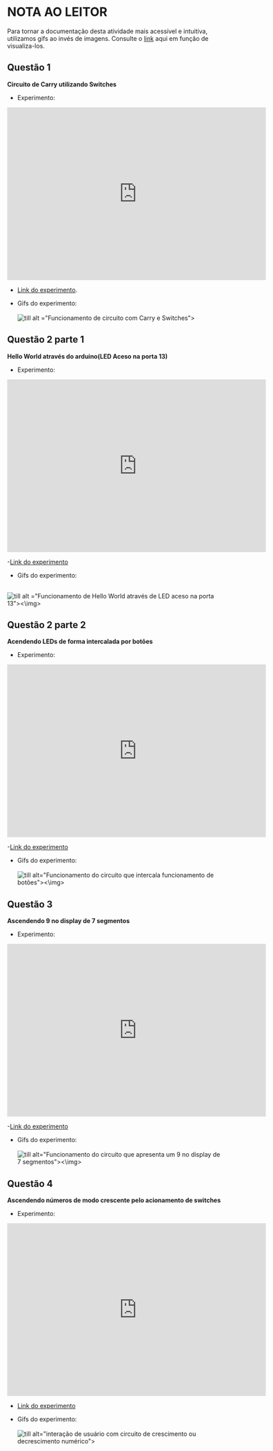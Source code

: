 
# NOTA AO LEITOR
Para tornar a documentação desta atividade mais acessível e intuitiva, utilizamos gifs ao invés de imagens. Consulte o [link](#https://github.com/jAzz-hub/Microcontroladores_CEFET-MG/blob/main/Atividade_2/relat%C3%B3rio.md) aqui em função de visualiza-los.

## Questão 1
**Circuito de Carry utilizando Switches**

- Experimento:
<!-- Q1 - Hello World Wokwki-->
<iframe width="600" height="400" src="https://wokwi.com/projects/429028773984946177" frameborder="0"></iframe>

- [Link do experimento](#https://wokwi.com/projects/429028773984946177).

- Gifs do experimento: <br> <br>
![till](Documentation/gifs/1.gif) alt ="Funcionamento de circuito com Carry e Switches">


## Questão 2 parte 1
**Hello World através do arduino(LED Aceso na porta 13)**

- Experimento:
<!-- Q2 - Parte 1 -->
<iframe width="600" height="400" src="https://wokwi.com/projects/429719586259513345" frameborder="0"></iframe>


-[Link do experimento](#https://wokwi.com/projects/429719586259513345)


- Gifs do experimento: <br> <br>

![till](Documentation/gifs/2.1.gif) alt ="Funcionamento de Hello World através de LED aceso na porta 13"><\img>


## Questão 2 parte 2
**Acendendo LEDs de forma intercalada por botões**

- Experimento:
<!-- Q2 - Parte 2 -->
<iframe width="600" height="400" src="https://wokwi.com/projects/429710619276322817" frameborder="0"></iframe>

-[Link do experimento](#https://wokwi.com/projects/429710619276322817)

- Gifs do experimento: <br> <br>
![till](Documentation/gifs/2.2.gif) alt="Funcionamento do circuito que intercala funcionamento de botões"><\img>


## Questão 3
**Ascendendo 9 no display de 7 segmentos**

- Experimento:
<!-- Q3 - -->
<iframe width="600" height="400" src="https://wokwi.com/projects/430296235882333185" frameborder="0"></iframe>

-[Link do experimento](#https://wokwi.com/projects/430296235882333185)

- Gifs do experimento: <br> <br>
![till](Documentation/gifs/3.gif) alt="Funcionamento do circuito que apresenta um 9 no display de 7 segmentos"><\img>


## Questão 4
**Ascendendo números de modo crescente pelo acionamento de switches**

- Experimento:
<!-- Q4 - -->
<iframe width="600" height="400" src="https://wokwi.com/projects/430956752300134401" frameborder="0"></iframe>

- [Link do experimento](#https://wokwi.com/projects/430956752300134401)

- Gifs do experimento: <br> <br>
![till](Documentation/gifs/4.gif) alt="interação de usuário com circuito de crescimento ou decrescimento numérico">